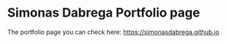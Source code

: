 # Simonas Dabrega Portfolio page
The portfolio page you can check here: https://simonasdabrega.github.io

